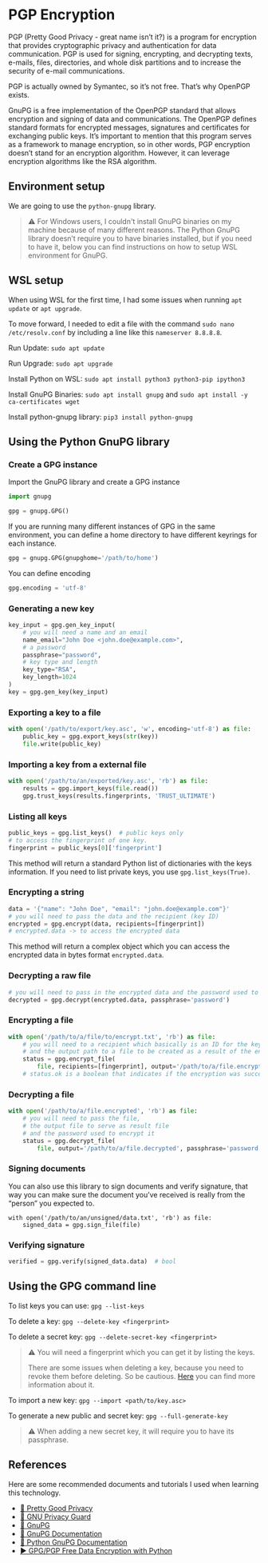 
# PGP Encryption

PGP (Pretty Good Privacy - great name isn’t it?) is a program for encryption that provides cryptographic privacy and authentication for data communication. PGP is used for signing, encrypting, and decrypting texts, e-mails, files, directories, and whole disk partitions and to increase the security of e-mail communications.

PGP is actually owned by Symantec, so it’s not free. That’s why OpenPGP exists. 

GnuPG is a free implementation of the OpenPGP standard that allows encryption and signing of data and communications. The OpenPGP defines standard formats for encrypted messages, signatures and certificates for exchanging public keys. It’s important to mention that this program serves as a framework to manage encryption, so in other words, PGP encryption doesn’t stand for an encryption algorithm. However, it can leverage encryption algorithms like the RSA algorithm.

## Environment setup

We are going to use the `python-gnupg` library. 

> ⚠️ For Windows users, I couldn't install GnuPG binaries on my machine because of many different reasons. The Python GnuPG library doesn’t require you to have binaries installed, but if you need to have it, below you can find instructions on how to setup WSL environment for GnuPG.

## WSL setup

When using WSL for the first time, I had some issues when running `apt update` or `apt upgrade`.

To move forward, I needed to edit a file with the command `sudo nano /etc/resolv.conf` by including a line like this `nameserver 8.8.8.8`.

Run Update: `sudo apt update`

Run Upgrade: `sudo apt upgrade`

Install Python on WSL: `sudo apt install python3 python3-pip ipython3`

Install GnuPG Binaries: `sudo apt install gnupg` and `sudo apt install -y ca-certificates wget`

Install python-gnupg library: `pip3 install python-gnupg`

## Using the Python GnuPG library

### Create a GPG instance

Import the GnuPG library and create a GPG instance
```py
import gnupg

gpg = gnupg.GPG()
```

If you are running many different instances of GPG in the same environment, you can define a home directory to have different keyrings for each instance.
```py
gpg = gnupg.GPG(gnupghome='/path/to/home')
```

You can define encoding
```py
gpg.encoding = 'utf-8'
```

### Generating a new key
```py
key_input = gpg.gen_key_input(
    # you will need a name and an email
    name_email="John Doe <john.doe@example.com>",
    # a password
    passphrase="password",
    # key type and length
    key_type="RSA",
    key_length=1024
)
key = gpg.gen_key(key_input)
```

### Exporting a key to a file
```py
with open('/path/to/export/key.asc', 'w', encoding='utf-8') as file:
    public_key = gpg.export_keys(str(key))
    file.write(public_key)
```

### Importing a key from a external file
```py
with open('/path/to/an/exported/key.asc', 'rb') as file:
    results = gpg.import_keys(file.read())
    gpg.trust_keys(results.fingerprints, 'TRUST_ULTIMATE')
```

### Listing all keys
```py
public_keys = gpg.list_keys()  # public keys only
# to access the fingerprint of one key.
fingerprint = public_keys[0]['fingerprint']
```

This method will return a standard Python list of dictionaries with the keys information. If you need to list private keys, you use `gpg.list_keys(True)`.

### Encrypting a string
```py
data = '{"name": "John Doe", "email": "john.doe@example.com"}'
# you will need to pass the data and the recipient (key ID)
encrypted = gpg.encrypt(data, recipients=[fingerprint])
# encrypted.data -> to access the encrypted data
```

This method will return a complex object which you can access the encrypted data in bytes format `encrypted.data`.

### Decrypting a raw file
```py
# you will need to pass in the encrypted data and the password used to encrypt it
decrypted = gpg.decrypt(encrypted.data, passphrase='password')
```

### Encrypting a file
```py
with open('/path/to/a/file/to/encrypt.txt', 'rb') as file:
    # you will need to a recipient which basically is an ID for the key
    # and the output path to a file to be created as a result of the encryption
    status = gpg.encrypt_file(
        file, recipients=[fingerprint], output='/path/to/a/file.encrypted')
    # status.ok is a boolean that indicates if the encryption was successful
```

### Decrypting a file
```py
with open('/path/to/a/file.encrypted', 'rb') as file:
    # you will need to pass the file,
    # the output file to serve as result file
    # and the password used to encrypt it
    status = gpg.decrypt_file(
        file, output='/path/to/a/file.decrypted', passphrase='password')
```

### Signing documents

You can also use this library to sign documents and verify signature, that way you can make sure the document you’ve received is really from the “person” you expected to.

```
with open('/path/to/an/unsigned/data.txt', 'rb') as file:
    signed_data = gpg.sign_file(file)

```

### Verifying signature
```py
verified = gpg.verify(signed_data.data)  # bool
```

## Using the GPG command line

To list keys you can use: `gpg --list-keys`

To delete a key: `gpg --delete-key <fingerprint>`

To delete a secret key: `gpg --delete-secret-key <fingerprint>`

> ⚠️ You will need a fingerprint which you can get it by listing the keys.
> 
> There are some issues when deleting a key, because you need to revoke them before deleting. So be cautious. [Here](https://stackoverflow.com/questions/73293254/how-to-delete-gpg-keys-no-longer-needed) you can find more information about it.

To import a new key: `gpg --import <path/to/key.asc>`

To generate a new public and secret key: `gpg --full-generate-key`

> ⚠️ When adding a new secret key, it will require you to have its passphrase.

## References

Here are some recommended documents and tutorials I used when learning this technology.

* [📃 Pretty Good Privacy](https://en.wikipedia.org/wiki/Pretty_Good_Privacy)
* [📃 GNU Privacy Guard](https://en.wikipedia.org/wiki/GNU_Privacy_Guard)
* [📃 GnuPG](https://gnupg.org/ )
* [📃 GnuPG Documentation](https://gnupg.readthedocs.io/en/latest/)
* [📃 Python GnuPG Documentation](https://gnupg.readthedocs.io/en/latest/)
* [▶️ GPG/PGP Free Data Encryption with Python](https://youtu.be/9NiPwvLCDpM)